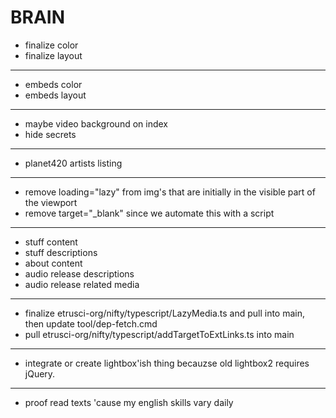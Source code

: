 # BRAIN

- finalize color
- finalize layout

---

- embeds color
- embeds layout

---

- maybe video background on index
- hide secrets

---

- planet420 artists listing

---

- remove loading="lazy" from img's that are initially in the visible part of the viewport
- remove target="_blank" since we automate this with a script

---

- stuff content
- stuff descriptions
- about content
- audio release descriptions
- audio release related media

---

- finalize etrusci-org/nifty/typescript/LazyMedia.ts and pull into main, then update tool/dep-fetch.cmd
- pull etrusci-org/nifty/typescript/addTargetToExtLinks.ts into main

---

- integrate or create lightbox'ish thing becauzse old lightbox2 requires jQuery.

---

- proof read texts 'cause my english skills vary daily
